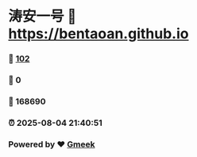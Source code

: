 # 涛安一号 :link: https://bentaoan.github.io 
### :page_facing_up: [102](https://bentaoan.github.io/tag.html) 
### :speech_balloon: 0 
### :hibiscus: 168690 
### :alarm_clock: 2025-08-04 21:40:51 
### Powered by :heart: [Gmeek](https://github.com/Meekdai/Gmeek)
